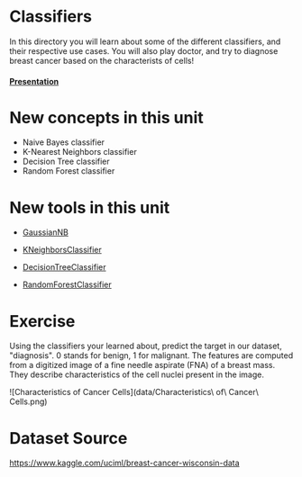 # Classifiers

In this directory you will learn about some of the different classifiers, and their respective use cases.
You will also play doctor, and try to diagnose breast cancer based on the characterists of cells!

#### [Presentation](https://docs.google.com/presentation/d/1x3U1yHVQtT6oqR83fsVgXxQW_pwZLv1eMb3kPCtIlEk/edit?usp=sharing)

# New concepts in this unit
- Naive Bayes classifier
- K-Nearest Neighbors classifier
- Decision Tree classifier
- Random Forest classifier

# New tools in this unit
- [GaussianNB](http://scikit-learn.org/stable/modules/generated/sklearn.naive_bayes.GaussianNB.html)

- [KNeighborsClassifier](http://scikit-learn.org/stable/modules/generated/sklearn.neighbors.KNeighborsClassifier.html)

- [DecisionTreeClassifier](http://scikit-learn.org/stable/modules/generated/sklearn.tree.DecisionTreeClassifier.html)

- [RandomForestClassifier](http://scikit-learn.org/stable/modules/generated/sklearn.ensemble.RandomForestClassifier.html)

# Exercise
Using the classifiers your learned about, predict the target in our dataset, "diagnosis". 0 stands for benign, 1 for malignant.
The features are computed from a digitized image of a fine needle aspirate (FNA) of a breast mass. They describe characteristics of the cell nuclei present in the image.

![Characteristics of Cancer Cells](data/Characteristics\ of\ Cancer\ Cells.png)

# Dataset Source

https://www.kaggle.com/uciml/breast-cancer-wisconsin-data


